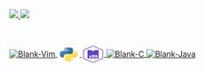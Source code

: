 ##

<div>
  <a href="https://github.com/GBlank00">
  <img height="180em" src="https://github-readme-stats.vercel.app/api?username=GBlank00&show_icons=true&theme=merko&include_all_commits=true&count_private=true"/>
  <img height="180em" src="https://github-readme-stats.vercel.app/api/top-langs/?username=GBlank00&layout=compact&langs_count=7&theme=dark"/>
</div>

##

</div>
<div style="display: inline_block"><br>
  <img align="center" alt="Blank-Vim" height="30" width="40" src="https://cdn.jsdelivr.net/gh/devicons/devicon/icons/vim/vim-original.svg">
  <img align="center" alt="Blank-Python" height="30" width="40" src="https://raw.githubusercontent.com/devicons/devicon/master/icons/python/python-original.svg">
  <img align="center" alt="Blank-Assembly" height="30" width="40" src="https://raw.githubusercontent.com/Farhinarius/Farhinarius/8a4061971267b6baa5f3765b4fa762804ea8ecae/Icons/x86-64-assembly.svg">
  <img align="center" alt="Blank-C" height="30" width="40" src="https://cdn.jsdelivr.net/gh/devicons/devicon/icons/c/c-original.svg">
  <img align="center" alt="Blank-Java" height="35" width="40" src="https://cdn.jsdelivr.net/gh/devicons/devicon/icons/java/java-plain-wordmark.svg">

</div>
